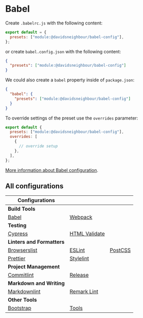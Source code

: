 # Babel

Create `.babelrc.js` with the following content:

```js
export default = {
  presets: ["module:@davidsneighbour/babel-config"],
};
```

or create `babel.config.json` with the following content:

```json
{
  "presets": ["module:@davidsneighbour/babel-config"]
}
```

We could also create a `babel` property inside of `package.json`:

```json
{
  "babel": {
    "presets": ["module:@davidsneighbour/babel-config"]
  }
}
```

To override settings of the preset use the `overrides` parameter:

```js
export default {
  presets: ["module:@davidsneighbour/babel-config"],
  overrides: [
    {
      // override setup
    },
  ],
};
```

[More information about Babel configuration](https://babeljs.io/docs/en/options).

## All configurations

| Configurations | | |
| --- | --- | --- |
| **Build Tools** | | |
| [Babel](packages/babel-config) | [Webpack](packages/webpack-config) | |
| **Testing** | | |
| [Cypress](packages/cypress-config) | [HTML Validate](packages/htmlvalidate-config/) |  |
| **Linters and Formatters** | | |
| [Browserslist](packages/browserslist-config) | [ESLint](packages/eslint-config) | [PostCSS](packages/postcss-config) |
| [Prettier](packages/prettier-config) | [Stylelint](packages/stylelint-config) | |
| **Project Management** | | |
| [Commitlint](packages/commitlint-config) | [Release](packages/release-config) |  |
| **Markdown and Writing** | | |
| [Markdownlint](packages/markdownlint-config) | [Remark Lint](packages/remark-config) |  |
| **Other Tools** | | |
| [Bootstrap](packages/bootstrap-config) | [Tools](packages/tools) |  |
